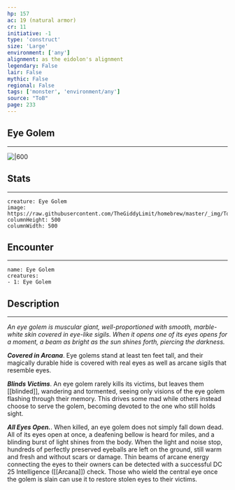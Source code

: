 ```yaml
---
hp: 157
ac: 19 (natural armor)
cr: 11
initiative: -1
type: 'construct'    
size: 'Large'
environment: ['any']
alignment: as the eidolon's alignment
legendary: False
lair: False
mythic: False
regional: False
tags: ['monster', 'environment/any']
source: "ToB"
page: 233
---
```


## Eye Golem
---

![|600](https://raw.githubusercontent.com/TheGiddyLimit/homebrew/master/_img/ToB/Eye%20Golem.webp)

## Stats
---

```statblock
creature: Eye Golem
image: https://raw.githubusercontent.com/TheGiddyLimit/homebrew/master/_img/ToB/token/Eye%20Golem.png
columnHeight: 500
columnWidth: 500
```

## Encounter
---

```encounter-table
name: Eye Golem
creatures:
- 1: Eye Golem
```

## Description
---
_An eye golem is muscular giant, well-proportioned with smooth, marble-white skin covered in eye-like sigils. When it opens one of its eyes opens for a moment, a beam as bright as the sun shines forth, piercing the darkness._

**_Covered in Arcana_**. Eye golems stand at least ten feet tall, and their magically durable hide is covered with real eyes as well as arcane sigils that resemble eyes.

**_Blinds Victims_**. An eye golem rarely kills its victims, but leaves them [[blinded]], wandering and tormented, seeing only visions of the eye golem flashing through their memory. This drives some mad while others instead choose to serve the golem, becoming devoted to the one who still holds sight.

**_All Eyes Open._**. When killed, an eye golem does not simply fall down dead. All of its eyes open at once, a deafening bellow is heard for miles, and a blinding burst of light shines from the body. When the light and noise stop, hundreds of perfectly preserved eyeballs are left on the ground, still warm and fresh and without scars or damage. Thin beams of arcane energy connecting the eyes to their owners can be detected with a successful DC 25 Intelligence ([[Arcana]]) check. Those who wield the central eye once the golem is slain can use it to restore stolen eyes to their victims.






